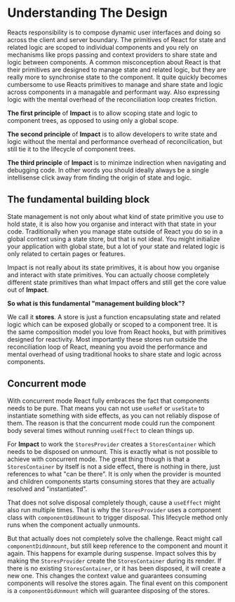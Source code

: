 # Understanding The Design

Reacts responsibility is to compose dynamic user interfaces and doing so across the client and server boundary. The primitives of React for state and related logic are scoped to individual components and you rely on mechanisms like props passing and context providers to share state and logic between components. A common misconception about React is that their primitives are designed to manage state and related logic, but they are really more to synchronise state to the component. It quite quickly becomes cumbersome to use Reacts primitives to manage and share state and logic across components in a managable and performant way. Also expressing logic with the mental overhead of the reconciliation loop creates friction.

**The first principle** of **Impact** is to allow scoping state and logic to component trees, as opposed to using only a global scope.

**The second principle** of **Impact** is to allow developers to write state and logic without the mental and performance overhead of reconcilication, but still tie it to the lifecycle of component trees.

**The third principle** of **Impact** is to minimze indirection when navigating and debugging code. In other words you should ideally always be a single intellisense click away from finding the origin of state and logic.

## The fundamental building block

State management is not only about what kind of state primitive you use to hold state, it is also how you organise and interact with that state in your code. Traditionally when you manage state outside of React you do so in a global context using a state store, but that is not ideal. You might initialize your application with global state, but a lot of your state and related logic is only related to certain pages or features.

Impact is not really about its state primitives, it is about how you organise and interact with state primitives. You can actually choose completely different state primitives than what Impact offers and still get the core value out of **Impact**.

**So what is this fundamental "management building block"?**

We call it **stores**. A store is just a function encapsulating state and related logic which can be exposed globally or scoped to a component tree. It is the same composition model you love from React hooks, but with primitives designed for reactivity. Most importantly these stores run outside the reconciliation loop of React, meaning you avoid the performance and mental overhead of using traditional hooks to share state and logic across components.

## Concurrent mode

With concurrent mode React fully embraces the fact that components needs to be pure. That means you can not use `useRef` or `useState` to instantiate something with side effects, as you can not reliably dispose of them. The reason is that the concurrent mode could run the component body several times without running `useEffect` to clean things up.

For **Impact** to work the `StoresProvider` creates a `StoresContainer` which needs to be disposed on unmount. This is exactly what is not possible to achieve with concurrent mode. The great thing though is that a `StoresContainer` by itself is not a side effect, there is nothing in there, just references to what "can be there". It is only when the provider is mounted and children components starts consuming stores that they are actually resolved and "instantiated".

That does not solve disposal completely though, cause a `useEffect` might also run multiple times. That is why the `StoresProvider` uses a component class with `componentDidUmount` to trigger disposal. This lifecycle method only runs when the component actually unmounts.

But that actually does not completely solve the challenge. React might call `componentDidUnmount`, but still keep reference to the component and mount it again. This happens for example during suspense. Impact solves this by making the `StoresProvider` create the `StoresContainer` during its render. If there is no existing `StoresContainer`, or it has been disposed, it will create a new one. This changes the context value and guarantees consuming components will resolve the stores again. The final event on this component is a `componentDidUnmount` which will guarantee disposing of the stores.


